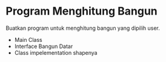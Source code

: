 # Program Menghitung Bangun

Buatkan program untuk menghitung bangun yang dipilih user.
- Main Class
- Interface Bangun Datar
- Class impelementation shapenya